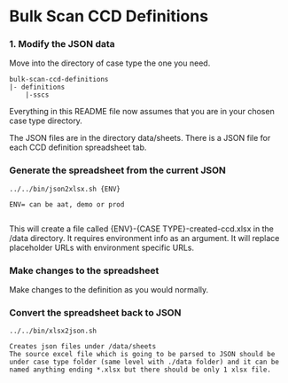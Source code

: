 # Bulk Scan CCD Definitions


### 1. Modify the JSON data

Move into the directory of case type the one you need.

    bulk-scan-ccd-definitions
    |- definitions
        |-sscs

    
Everything in this README file now assumes that you are in your chosen case type directory.
        
The JSON files are in the directory data/sheets. There is a JSON file for each CCD definition spreadsheet tab.


### Generate the spreadsheet from the current JSON

```
../../bin/json2xlsx.sh {ENV}

ENV= can be aat, demo or prod


```

This will create a file called {ENV}-{CASE TYPE}-created-ccd.xlsx in the /data directory.
It requires environment info as an argument. It will replace placeholder URLs with  environment specific URLs.


### Make changes to the spreadsheet

Make changes to the definition as you would normally.

### Convert the spreadsheet back to JSON

```
../../bin/xlsx2json.sh

Creates json files under /data/sheets
The source excel file which is going to be parsed to JSON should be under case type folder (same level with ./data folder) and it can be named anything ending *.xlsx but there should be only 1 xlsx file.

```


